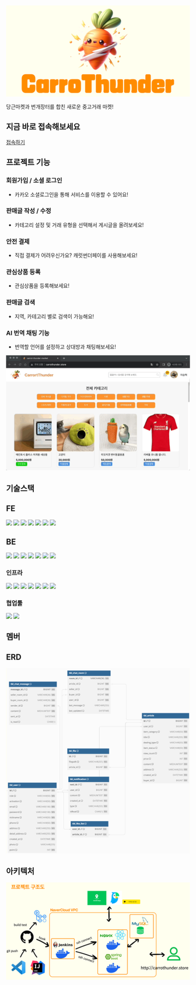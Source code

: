 
<img src="https://raw.githubusercontent.com/NC7-CarroThunder/.github/main/profile/img/CarroThunder-logo.png">

<p>당근마켓과 번개장터를 합친 새로운 중고거래 마켓!</p>

## 지금 바로 접속해보세요

<a href ="http://carrothunder.store"> 접속하기</a>

## 프로젝트 기능

### 회원가입 / 소셜 로그인
- 카카오 소셜로그인을 통해 서비스를 이용할 수 있어요!

### 판매글 작성 / 수정
- 카테고리 설정 및 거래 유형을 선택해서 게시글을 올려보세요!

### 안전 결제
- 직접 결제가 어려우신가요? 캐럿썬더페이를 사용해보세요!

### 관심상품 등록
- 관심상품을 등록해보세요!

### 판매글 검색
- 지역, 카테고리 별로 검색이 가능해요!

### AI 번역 채팅 기능
- 번역할 언어를 설정하고 상대방과 채팅해보세요!

<img src="https://raw.githubusercontent.com/NC7-CarroThunder/.github/main/profile/img/검색.gif">



## 기술스택
## FE
<div> 

  <img src="https://img.shields.io/badge/html5-E34F26?style=for-the-badge&logo=html5&logoColor=white"> 
  <img src="https://img.shields.io/badge/css-1572B6?style=for-the-badge&logo=css3&logoColor=white"> 
  <img src="https://img.shields.io/badge/javascript-F7DF1E?style=for-the-badge&logo=javascript&logoColor=black"> 
  <img src="https://img.shields.io/badge/react-61DAFB?style=for-the-badge&logo=react&logoColor=black"> 
  <img src="https://img.shields.io/badge/Axios-5a2f88?style=for-the-badge&logo=axios&logoColor=white">
  <img src="https://img.shields.io/badge/Styled_Components-DB7093?style=for-the-badge&logo=styled-components&logoColor=white">
  <img src="https://img.shields.io/badge/react--router--dom-CA4245?style=for-the-badge&logo=react-router-dom&logoColor=white">
</div>

## BE
<div> 
  <img src="https://img.shields.io/badge/JAVA-007396?style=for-the-badge&logo=java&logoColor=white">
  <img src="https://img.shields.io/badge/Gradle-02303A?style=for-the-badge&logo=Gradle&logoColor=white">
  <img src="https://img.shields.io/badge/jsonwebtokens-000000?style=for-the-badge&logo=jsonwebtokens&logoColor=white">
  <img src="https://img.shields.io/badge/springboot-6DB33F?style=for-the-badge&logo=springboot&logoColor=white">
  <img src="https://img.shields.io/badge/springsecurity-6DB33F?style=for-the-badge&logo=springsecurity&logoColor=white">
  <img src="https://img.shields.io/badge/MySQL-4479A1?style=for-the-badge&logo=mysql&logoColor=white">

  <img src="https://img.shields.io/badge/Postman-FF6C37?style=for-the-badge&logo=Postman&logoColor=white"/>

</div>

### 인프라
<div>
  <img src="https://img.shields.io/badge/Navercloud-03C75A?style=for-the-badge&logo=naver&logoColor=white"/>
  <img src="https://img.shields.io/badge/GithubActions-2088FF?style=for-the-badge&logo=githubactions&logoColor=white"/>
  <img src="https://img.shields.io/badge/Linux-FCC624?style=for-the-badge&logo=Linux&logoColor=white">
  <img src="https://img.shields.io/badge/Ubuntu-E95420?style=for-the-badge&logo=Ubuntu&logoColor=white">
  <img src="https://img.shields.io/badge/NGINX-009639?style=for-the-badge&logo=nginx&logoColor=white"/>
  <img src="https://img.shields.io/badge/Docker-0db7ed?style=for-the-badge&logo=docker&logoColor=white"/>
  <img src="https://img.shields.io/badge/Jenkins-d33834?style=for-the-badge&logo=jenkins&logoColor=white"/>
</div>

### 협업툴
<div>
  <img src="https://img.shields.io/badge/Notion-000000?style=for-the-badge&logo=Notion&logoColor=white"/> 
  <img src="https://img.shields.io/badge/Slack-4A154B?style=for-the-badge&logo=slack&logoColor=white"/>
</div>

## 멤버

## ERD
<img src="https://raw.githubusercontent.com/NC7-CarroThunder/.github/main/profile/img/erd.png">


## 아키텍처

<img src="https://raw.githubusercontent.com/NC7-CarroThunder/.github/main/profile/img/arch.png">
